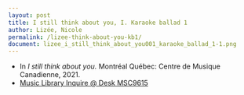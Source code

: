 ```yaml
---
layout: post
title: I still think about you, I. Karaoke ballad 1
author: Lizée, Nicole
permalink: /lizee-think-about-you-kb1/
document: lizee_i_still_think_about_you001_karaoke_ballad_1-1.png
---
```


- In *I still think about you.* Montréal Québec: Centre de Musique Canadienne, 2021.
- <a href="https://tufts.primo.exlibrisgroup.com/permalink/01TUN_INST/1kc9gia/alma991018677203903851" target="_blank">Music Library Inquire @ Desk MSC9615</a>
